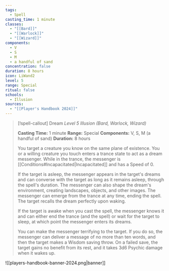 ```yaml
---
tags:
  - Spell
casting_time: 1 minute
classes:
  - "[[Bard]]"
  - "[[Warlock]]"
  - "[[Wizard]]"
components:
  - V
  - S
  - M
  - a handful of sand
concentration: false
duration: 8 hours
icon: LiWand2
level: 5
range: Special
ritual: false
schools:
  - Illusion
sources: 
  - "[[Player's Handbook 2024]]"
---
```

>[!spell-callout] Dream
>_Level 5 Illusion (Bard, Warlock, Wizard)_
>
>**Casting Time:** 1 minute
>**Range:** Special
>**Components:** V, S, M (a handful of sand)
>**Duration:** 8 hours
>
>You target a creature you know on the same plane of existence. You or a willing creature you touch enters a trance state to act as a dream messenger. While in the trance, the messenger is [[Conditions#Incapacitated\|Incapacitated]] and has a Speed of 0.
>
>If the target is asleep, the messenger appears in the target's dreams and can converse with the target as long as it remains asleep, through the spell's duration. The messenger can also shape the dream's environment, creating landscapes, objects, and other images. The messenger can emerge from the trance at any time, ending the spell. The target recalls the dream perfectly upon waking.
>
>If the target is awake when you cast the spell, the messenger knows it and can either end the trance (and the spell) or wait for the target to sleep, at which point the messenger enters its dreams.
>
>You can make the messenger terrifying to the target. If you do so, the messenger can deliver a message of no more than ten words, and then the target makes a Wisdom saving throw. On a failed save, the target gains no benefit from its rest, and it takes 3d6 Psychic damage when it wakes up.


![[players-handbook-banner-2024.png|banner]]